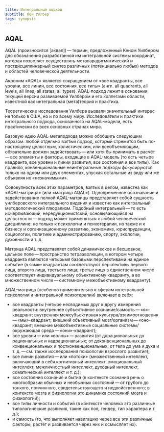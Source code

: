 ```yaml
---
title: Интегральный подход
subtitle: Кен Уилбер
tags: synopsis
---
```


## AQAL

AQAL (произносится [а́квал]) — термин, предложенный Кеном Уилбером для обозначения разработанной им интегральной системы координат, которая позволяет осуществлять метапарадигматический и постдисциплинарный синтез различных (потенциально любых) методов и областей человеческой деятельности.

Акроним «AQAL» является сокращением от «все квадранты, все уровни, все линии, все состояния, все типы» (англ. all quadrants, all levels, all lines, all states, all types). AQAL-подход лежит в основании текущей версии развиваемой Уилбером и его коллегами области, известной как интегральная (мета)теория и практика.

Теоретические исследования Уилбера вызвали значительный интерес не только в США, но и по всему миру. Исследователи и практики интегрального подхода, основанного на AQAL-модели, есть практически во всех основных странах мира.

Базовую идею AQAL-метаподхода можно обобщить следующим образом: любой отдельно взятый подход, который стремится быть по-настоящему целостным, холистическим, или всеобъемлющим, обязательно должен задействовать — или хотя бы принимать в расчёт — все элементы и факторы, входящие в AQAL-модель (то есть четыре квадранта, все уровни и линии развития, все состояния и все типы). Как правило, конвенциональные неинтегральные подходы фокусируются только на одном или двух элементах, упуская остальные из виду или же объявляя их «незначимыми».

Совокупность всех этих параметров, взятых в целом, известна как «AQAL-матрица» (или «матрица AQAL»). Одновременное осознавание и задействование полной AQAL-матрицы представляет собой сущность уилберовского интегрального видения и известно как интегральный методологический плюрализм. Подобный интегральный — то есть исчерпывающий, нередукционистский, основывающийся на целостности — подход может применяться к любой человеческой дисциплине: не только к психологии и психотерапии, но также и к бизнесу и организационному развитию, экономике, юриспруденции, социологии, политике и администрированию, спорту, экологии, духовности и т. д.

Матрица AQAL представляет собой динамическое и бесшовное, цельное поле — пространство тетраэволюции, в котором четыре квадранта являются четырьмя базовыми перспективами на единое событие (в языке квадрантам соответствуют перспективы первого лица, второго лица, третьего лица; третье лицо в единственном числе соответствует индивидуальному объективному квадранту, а во множественном числе — системному межобъективному квадранту).

AQAL-матрица (особенно применительно к сферам интегральной психологии и интегральной психотерапии) включает в себя:

- все квадранты (четыре несводимых друг к другу измерения реальности: внутреннее субъективное сознание/самость — «я»-квадрант; внутренная межсубъективная культура/взаимоотношения — «мы»-квадрант; внешний объективный мозг/организм — «оно-квадрант; внешние межобъективные социальные системы/окружающая среда — «они»-квадрант);
- все уровни — или «волны» — развития (от дорациональных до рациональных и надрациональных; от доконвенциональных до конвенциональных и постконвенциональных; от тела до ума и духа и т. д. — см. также исследования психологии взрослого развития);
- все линии развития — или «потоки» (множественный интеллект, включающий в себя когнитивный интеллект, эмоциональный интеллект, межличностный интеллект, духовный интеллект, соматический интеллект и т. д.);
- все состояния сознания и бытия (в контексте сознания речь о многообразии обычных и необычных состояний — от грубого до тонкого, причинного, свидетельствующего и недвойственного; в контексте мозга и физиологии это динамика состояний мозга и физиологии);
- все типы личности и событий (в контексте человека это различные типологические различия, такие как пол, гендер, тип характера и т. д.);
- и самость (то, что выполняет навигацию через все эти различные факторы, растёт и развивается через них и осмысляет их).
